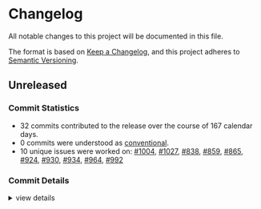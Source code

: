 # Changelog

All notable changes to this project will be documented in this file.

The format is based on [Keep a Changelog](https://keepachangelog.com/en/1.0.0/),
and this project adheres to [Semantic Versioning](https://semver.org/spec/v2.0.0.html).

## Unreleased

### Commit Statistics

<csr-read-only-do-not-edit/>

 - 32 commits contributed to the release over the course of 167 calendar days.
 - 0 commits were understood as [conventional](https://www.conventionalcommits.org).
 - 10 unique issues were worked on: [#1004](https://github.com/o2sh/onefetch/issues/1004), [#1027](https://github.com/o2sh/onefetch/issues/1027), [#838](https://github.com/o2sh/onefetch/issues/838), [#859](https://github.com/o2sh/onefetch/issues/859), [#865](https://github.com/o2sh/onefetch/issues/865), [#924](https://github.com/o2sh/onefetch/issues/924), [#930](https://github.com/o2sh/onefetch/issues/930), [#934](https://github.com/o2sh/onefetch/issues/934), [#964](https://github.com/o2sh/onefetch/issues/964), [#992](https://github.com/o2sh/onefetch/issues/992)

### Commit Details

<csr-read-only-do-not-edit/>

<details><summary>view details</summary>

 * **[#1004](https://github.com/o2sh/onefetch/issues/1004)**
    - Bump image from 0.24.4 to 0.24.6 ([`356b66a`](https://github.com/o2sh/onefetch/commit/356b66a46921dcc15aad5a3fb5c7c24d4eb6399a))
 * **[#1027](https://github.com/o2sh/onefetch/issues/1027)**
    - Bump clap from 4.1.6 to 4.2.4 ([`65ba0f1`](https://github.com/o2sh/onefetch/commit/65ba0f10f75f9affc5f44008f76771cdc5a5a13b))
 * **[#838](https://github.com/o2sh/onefetch/issues/838)**
    - Bump libc from 0.2.134 to 0.2.137 ([`48a1b59`](https://github.com/o2sh/onefetch/commit/48a1b59cfa225967e9078e95173dc21990b117af))
 * **[#859](https://github.com/o2sh/onefetch/issues/859)**
    - Bump base64 from 0.13.0 to 0.13.1 ([`471efcb`](https://github.com/o2sh/onefetch/commit/471efcb088c3ef3480cf0c85fd775a7d6993f05d))
 * **[#865](https://github.com/o2sh/onefetch/issues/865)**
    - Bump clap from 4.0.22 to 4.0.26 ([`b2bf5ce`](https://github.com/o2sh/onefetch/commit/b2bf5cee748b4abe50559c78668b16eed72ab4e6))
 * **[#924](https://github.com/o2sh/onefetch/issues/924)**
    - Bump base64 from 0.13.1 to 0.21.0 ([`ab2cff4`](https://github.com/o2sh/onefetch/commit/ab2cff431ea19ffa306cd96532ecd2319d8214b8))
 * **[#930](https://github.com/o2sh/onefetch/issues/930)**
    - Bump clap from 4.0.26 to 4.1.1 ([`332796d`](https://github.com/o2sh/onefetch/commit/332796dacb3e5a6d6dba6b216a1ac8487dfe4e92))
 * **[#934](https://github.com/o2sh/onefetch/issues/934)**
    - Turn `AsciiArt.rs` into its own crate ([`1716519`](https://github.com/o2sh/onefetch/commit/17165192bf187fbd56298a53e34373d8329bfa3a))
 * **[#964](https://github.com/o2sh/onefetch/issues/964)**
    - Bump clap from 4.1.1 to 4.1.6 ([`3eb5eac`](https://github.com/o2sh/onefetch/commit/3eb5eac16e34ec48e78fab0f621564a57df84284))
 * **[#992](https://github.com/o2sh/onefetch/issues/992)**
    - Fix typo ([`fa80f33`](https://github.com/o2sh/onefetch/commit/fa80f3308ff6f19a3c62233ecbc9767ffa7b9ac9))
 * **Uncategorized**
    - Bump version ([`e42360d`](https://github.com/o2sh/onefetch/commit/e42360d1569cfab87d2f4d11a8c42e3401bd699f))
    - Cargo changelog --write ([`3d6d600`](https://github.com/o2sh/onefetch/commit/3d6d6001f1120508165e8ec6c1fad3660e316718))
    - Bump version ([`ae536d3`](https://github.com/o2sh/onefetch/commit/ae536d39edaaf55b395f32cea0a3b1b9586a1f15))
    - Merge branch 'main' of github.com:o2sh/onefetch ([`e57965a`](https://github.com/o2sh/onefetch/commit/e57965a82e2c11a9b0108db52d37d288dc6de5cd))
    - Cargo changelog --write ([`df0d5e8`](https://github.com/o2sh/onefetch/commit/df0d5e8af774b4c0676a94b81fed88dc10215f51))
    - Bump version ([`ca05166`](https://github.com/o2sh/onefetch/commit/ca05166f22910410f71615e6599e522e3885e64a))
    - Add badges to manifest and image crates readme ([`590c387`](https://github.com/o2sh/onefetch/commit/590c3874638fd7de6ce198d0b6f6d04e35ff5052))
    - Bump version ([`a39623a`](https://github.com/o2sh/onefetch/commit/a39623aee24e8f166cb4cc93aea051bd331dffc7))
    - Bump version ([`0a7fc67`](https://github.com/o2sh/onefetch/commit/0a7fc67bee24a9bfc7367ae6fdaee5bb336852c4))
    - Replace Base64 deprecated functinos ([`08ef8e5`](https://github.com/o2sh/onefetch/commit/08ef8e5e60ef57a84d84bb4f66d2acf77fcbf266))
    - Update changelog ([`f0e6acc`](https://github.com/o2sh/onefetch/commit/f0e6acc7e65756453b59f8f278c114f9d80a981c))
    - Add repository entry to cargo files ([`3bb3bb8`](https://github.com/o2sh/onefetch/commit/3bb3bb8f1cc0d46a444edcc747530cfa61e0ea62))
    - Bump version ([`5873a10`](https://github.com/o2sh/onefetch/commit/5873a10ff76ec9ca71d9425740f39c739cf94370))
    - Fix clap deps ([`8cca7af`](https://github.com/o2sh/onefetch/commit/8cca7af761ef365ef1c8f626172c1b7a8da4e8ed))
    - Add description field to image and manifest crate ([`2888186`](https://github.com/o2sh/onefetch/commit/2888186611d2f3ef2a595d1c0f8a210734f8715c))
    - Bump version ([`fff7713`](https://github.com/o2sh/onefetch/commit/fff7713ad4475e7c2b5d96a56a972061ece38b7e))
    - Bump version ([`2342483`](https://github.com/o2sh/onefetch/commit/2342483ec7ac1ce13ab0ac230699017c194a8e92))
    - Cargo sort ([`1f3053a`](https://github.com/o2sh/onefetch/commit/1f3053aa206339de06998245dde091e3c64219c8))
    - Add symlink for image crate license ([`38a8435`](https://github.com/o2sh/onefetch/commit/38a8435f3ef262d4fbca99a0737dc69762c07ebf))
    - Merge branch 'main' of github.com:o2sh/onefetch ([`25dc784`](https://github.com/o2sh/onefetch/commit/25dc784403435f4c8401cb95e3a16260189d073d))
    - Fix build ([`6af9bbd`](https://github.com/o2sh/onefetch/commit/6af9bbd640673b73e678cff2c39aa4a68598ffa9))
    - Move image_backends into its own crate ([`9ce17c1`](https://github.com/o2sh/onefetch/commit/9ce17c186f4b301b9af26fa2329ad54dda58e557))
</details>

